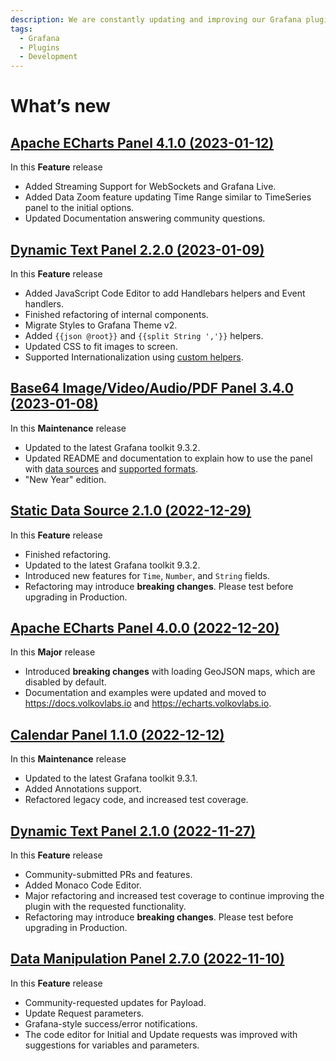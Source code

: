 ```yaml
---
description: We are constantly updating and improving our Grafana plugins.
tags:
  - Grafana
  - Plugins
  - Development
---
```


# What’s new

## [Apache ECharts Panel 4.1.0 (2023-01-12)](/blog/echarts-panel-4.1.0-20230113)

In this **Feature** release

- Added Streaming Support for WebSockets and Grafana Live.
- Added Data Zoom feature updating Time Range similar to TimeSeries panel to the initial options.
- Updated Documentation answering community questions.

## [Dynamic Text Panel 2.2.0 (2023-01-09)](/blog/dynamictext-panel-2.2.0-20230110)

In this **Feature** release

- Added JavaScript Code Editor to add Handlebars helpers and Event handlers.
- Finished refactoring of internal components.
- Migrate Styles to Grafana Theme v2.
- Added `{{json @root}}` and `{{split String ','}}` helpers.
- Updated CSS to fit images to screen.
- Supported Internationalization using [custom helpers](/plugins/volkovlabs-dynamictext-panel/code).

## [Base64 Image/Video/Audio/PDF Panel 3.4.0 (2023-01-08)](/blog/image-panel-3.4.0-20230108)

In this **Maintenance** release

- Updated to the latest Grafana toolkit 9.3.2.
- Updated README and documentation to explain how to use the panel with [data sources](/plugins/volkovlabs-image-panel/datasources) and [supported formats](/plugins/volkovlabs-image-panel/formats).
- "New Year" edition.

## [Static Data Source 2.1.0 (2022-12-29)](/blog/static-datasource-2.1.0-20221229)

In this **Feature** release

- Finished refactoring.
- Updated to the latest Grafana toolkit 9.3.2.
- Introduced new features for `Time`, `Number`, and `String` fields.
- Refactoring may introduce **breaking changes**. Please test before upgrading in Production.

## [Apache ECharts Panel 4.0.0 (2022-12-20)](/blog/echarts-panel-4.0.0-20221220)

In this **Major** release

- Introduced **breaking changes** with loading GeoJSON maps, which are disabled by default.
- Documentation and examples were updated and moved to https://docs.volkovlabs.io and https://echarts.volkovlabs.io.

## [Calendar Panel 1.1.0 (2022-12-12)](/blog/calendar-panel-1.1.0-20221212)

In this **Maintenance** release

- Updated to the latest Grafana toolkit 9.3.1.
- Added Annotations support.
- Refactored legacy code, and increased test coverage.

## [Dynamic Text Panel 2.1.0 (2022-11-27)](/blog/dynamictext-panel-2.1.0-20221127)

In this **Feature** release

- Community-submitted PRs and features.
- Added Monaco Code Editor.
- Major refactoring and increased test coverage to continue improving the plugin with the requested functionality.
- Refactoring may introduce **breaking changes**. Please test before upgrading in Production.

## [Data Manipulation Panel 2.7.0 (2022-11-10)](/blog/form-panel-2.7.0-20221110)

In this **Feature** release

- Community-requested updates for Payload.
- Update Request parameters.
- Grafana-style success/error notifications.
- The code editor for Initial and Update requests was improved with suggestions for variables and parameters.